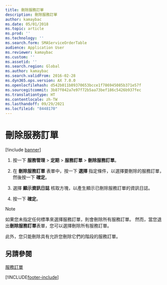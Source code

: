 ```yaml
---
title: 刪除服務訂單
description: 刪除服務訂單
author: kamaybac
ms.date: 05/01/2018
ms.topic: article
ms.prod: ''
ms.technology: ''
ms.search.form: SMAServiceOrderTable
audience: Application User
ms.reviewer: kamaybac
ms.custom: ''
ms.assetid: ''
ms.search.region: Global
ms.author: kamaybac
ms.search.validFrom: 2016-02-28
ms.dyn365.ops.version: AX 7.0.0
ms.openlocfilehash: d542b011b09370653bcce1f786945085b371e57f
ms.sourcegitcommit: 3b87f042a7e97f72b5aa73bef186c5426b937fec
ms.translationtype: HT
ms.contentlocale: zh-TW
ms.lasthandoff: 09/29/2021
ms.locfileid: "8448170"
---
```

# <a name="delete-service-orders"></a>刪除服務訂單 

[!include [banner](../includes/banner.md)]


1.  按一下 **服務管理** \> **定期** \> **服務訂單** \> **刪除服務訂單**。

2.  在 **刪除服務訂單** 表單中，按一下 **選擇** 指定條件，以選擇要刪除的服務訂單，然後按一下 **確定**。

3.  選擇 **顯示資訊日誌** 核取方塊，以產生顯示已刪除服務訂單的資訊日誌。

4.  按一下 **確定**。


> [!NOTE]
> <P>如果您未指定任何標準來選擇服務訂單，則會刪除所有服務訂單。 然而，當您退出<STRONG>刪除服務訂單</STRONG>表單，您可以選擇刪除所有服務訂單。</P>
> <P>此外，您只能刪除具有允許您刪除它們的階段的服務訂單。</P>



## <a name="see-also"></a>另請參閱

[服務訂單](service-orders.md)

  




[!INCLUDE[footer-include](../../includes/footer-banner.md)]